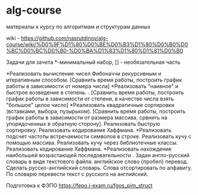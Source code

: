 # alg-course
материалы к курсу по алгоритмам и структурам данных

wiki - https://github.com/nasrutdinov/alg-course/wiki/%D0%9F%D1%80%D0%BE%D0%B3%D1%80%D0%B0%D0%BC%D0%BC%D0%B0-%D0%BA%D1%83%D1%80%D1%81%D0%B0

Задачи для зачета *-минимальный набор, [] - необязательная часть

*Реализовать вычисление чисел Фибоначчи рекурсивным и итеративным способом. [Сравнить время работы, построить график работы в зависимости от номера числа]
*Реализовать "наивное" и быстрое возведение в степень. . [Сравнить время работы, построить график работы в зависимости от степени, в качестве числа взять "большое" целое число]
*Реализовать квадратичные сортировки  (вставками, выбора, пузырьком). [Сравнить время работы, построить график работы в зависимости от размера массива, срвнить на упорядоченных в обратную сторону].
Реализовать быструю сортировку. 
Реализовать кодирование Хаффмана. 
*Реализовать подсчет частоты встречаемости символов в строке.
Реализовать кучу с помощью массива. 
Реализовать кучу через библиотечные классы. 
Реализовать кодирование Хаффмана. 
*Реализовать нахождение наибольшей возрастающей последовательности . 
Задан англо-русский словарь в виде текстового файла: английское слово {пробел} перевод.  Сделать русско-английский словарь. Слова отсортировать по алфавиту. 
По словарю перевести текст с русского на английский.


Подготовка к ФЭПО 
https://fepo.i-exam.ru/fgos_pim_struct
